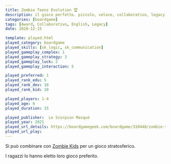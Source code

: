 ```yaml
---
title: Zombie Teenz Evolution 🏆
description: il gioco perfetto. piccolo, veloce, collaborativo, legacy. con gli zombie!
categories: [boardgame]
tags: [Award, Collaborativo, English, Legacy]
date: 2020-12-15

template: played.html
played_category: boardgame
played_skills: [sk_logic, sk_communication]
played_gameplay_complex: 1  
played_gameplay_strategy: 3  
played_gameplay_luck: 2  
played_gameplay_interaction: 5

played_preferred: 1
played_rank_edu: 5
played_rank_dev: 10
played_rank_kid: 10

played_players: 1-4
played_age: 6
played_duration: 15

played_publisher:  Le Scorpion Masqué
played_year: 2021
played_url_details: https://boardgamegeek.com/boardgame/310448/zombie-teenz-evolution
played_url_play: 
---
```


Si può combinare con [Zombie Kids](zombie-kids-evolution.md) per un gioco stratosferico.

I ragazzi lo hanno eletto loro gioco preferito.
